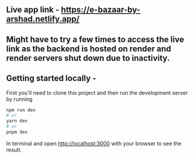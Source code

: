 
## Live app link - https://e-bazaar-by-arshad.netlify.app/

## Might have to try a few times to access the live link as the backend is hosted on render and render servers shut down due to inactivity.

## Getting started locally - 

First you'll need to clone this project and then run the development server by running

```bash
npm run dev
# or
yarn dev
# or
pnpm dev
```

In terminal and open [http://localhost:3000](http://localhost:3000) with your browser to see the result.

